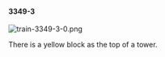 #### 3349-3
![train-3349-3-0.png](https://github.com/lil-lab/nlvr/raw/master/nlvr/train/images/49/train-3349-3-0.png "train-3349-3-0.png")

There is a yellow block as the top of a tower.